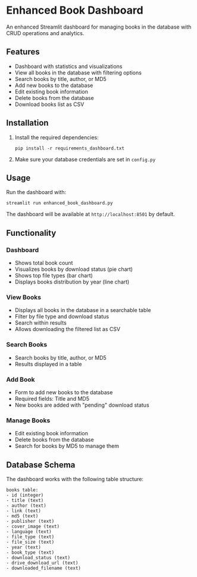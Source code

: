 # Enhanced Book Dashboard

An enhanced Streamlit dashboard for managing books in the database with CRUD operations and analytics.

## Features

- Dashboard with statistics and visualizations
- View all books in the database with filtering options
- Search books by title, author, or MD5
- Add new books to the database
- Edit existing book information
- Delete books from the database
- Download books list as CSV

## Installation

1. Install the required dependencies:
   ```
   pip install -r requirements_dashboard.txt
   ```

2. Make sure your database credentials are set in `config.py`

## Usage

Run the dashboard with:
```
streamlit run enhanced_book_dashboard.py
```

The dashboard will be available at `http://localhost:8501` by default.

## Functionality

### Dashboard
- Shows total book count
- Visualizes books by download status (pie chart)
- Shows top file types (bar chart)
- Displays books distribution by year (line chart)

### View Books
- Displays all books in the database in a searchable table
- Filter by file type and download status
- Search within results
- Allows downloading the filtered list as CSV

### Search Books
- Search books by title, author, or MD5
- Results displayed in a table

### Add Book
- Form to add new books to the database
- Required fields: Title and MD5
- New books are added with "pending" download status

### Manage Books
- Edit existing book information
- Delete books from the database
- Search for books by MD5 to manage them

## Database Schema

The dashboard works with the following table structure:

```
books table:
- id (integer)
- title (text)
- author (text)
- link (text)
- md5 (text)
- publisher (text)
- cover_image (text)
- language (text)
- file_type (text)
- file_size (text)
- year (text)
- book_type (text)
- download_status (text)
- drive_download_url (text)
- downloaded_filename (text)
```